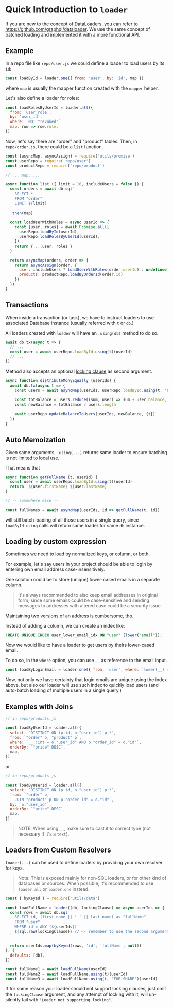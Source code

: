 # Quick Introduction to `loader`

If you are new to the concept of DataLoaders, you can refer to https://github.com/graphql/dataloader.
We use the same concept of batched loading and implemented it with a more functional API.

## Example

In a repo file like `repo/user.js` we could define a loader to load users by its `id`:

```js
const loadById = loader.one({ from: 'user', by: 'id', map })
```

where `map` is usually the mapper function created with the `mapper` helper.

Let's also define a loader for roles:

```js
const loadRolesByUserId = loader.all({
  from: 'user_role',
  by: 'user_id',
  where: `NOT "revoked"`
  map: row => row.role,
})
```

Now, let's say there are "order" and "product" tables. Then, in `repo/order.js`, there could be a `list` function.

```js
const {asyncMap, asyncAssign} = require('utils/promise')
const userRepo = require('repo/user')
const productRepo = require('repo/product')

// ... map, ...

async function list ({ limit = 10, includeUsers = false }) {
  const orders = await db.sql`
    SELECT *
    FROM "order"
    LIMIT ${limit}
  `
  .then(map)

  const loadUserWithRoles = async userId => {
    const [user, roles] = await Promise.all([
      userRepo.loadById(userId),
      userRepo.loadRolesByUserId(userId),
    ])
    return { ...user, roles }
  }

  return asyncMap(orders, order => {
    return asyncAssign(order, {
      user: includeUsers ? loadUserWithRoles(order.userId) : undefined,
      products: productRepo.loadByOrderId(order.id)
    })
  })
}
```

## Transactions

When inside a transaction (or task), we have to instruct loaders to use associated Database instance (usually referred with `t` or `db`.)

All loaders created with `loader` will have an `.using(db)` method to do so.

```js
await db.tx(async t => {
  // ...
  const user = await userRepo.loadById.using(t)(userId)
  // ...
})
```

Method also accepts an optional [locking clause](https://www.postgresql.org/docs/9.6/sql-select.html#SQL-FOR-UPDATE-SHARE) as second argument.

```js
async function distributeMonyEqually (userIds) {
  await db.tx(async t => {
    const users = await asyncMap(userIds, userRepo.loadById.using(t, 'FOR UPDATE'))
  
    const totBalance = users.reduce((sum, user) => sum + user.balance, 0)
    const newBalance = totBalance / users.length
  
    await userRepo.updateBalanceToUsers(userIds, newBalance, {t})
  })
}

```

## Auto Memoization

Given same arguments, `.using(...)` returns same loader to ensure batching is not limited to local use.

That means that

```js
async function getFullName (t, userId) {
  const user = await userRepo.loadById.using(t)(userId)
  return `${user.firstName} ${user.lastName}`
}

// -- somewhere else --

const fullNames = await asyncMap(userIds, id => getFullName(t, id))
```

will still batch loading of all those users in a single query, since `loadById.using` calls will return same loader for same `db` instance.

## Loading by custom expression

Sometimes we need to load by normalized keys, or column, or both.

For example, let's say users in your project should be able to login by entering own email address case-insensitively.

One solution could be to store (unique) lower-cased emails in a separate column.

> It's always recommended to also keep email addresses in original form, since some emails could be case-sensitive and sending messages to addresses with altered case could be a security issue.

Maintaining two versions of an address is cumbersome, tho.

Instead of adding a column, we can create an index like:

```SQL
CREATE UNIQUE INDEX user_lower_email_idx ON "user" (lower("email"));
```

Now we would like to have a loader to get users by theirs lower-cased email.

To do so, in the `where` option, you can use `__` as reference to the email input.

```js
const loadByLoginEmail = loader.one({ from: 'user', where: `lower(__) = lower("email")`, map })
```

Now, not only we have certainty that login emails are unique using the index above, but also our loader will use such index to quickly load users (and auto-batch loading of multiple users in a single query.)

## Examples with Joins

```js
// in repo/products.js

const loadByUserId = loader.all({
  select: `DISTINCT ON (p.id, o."user_id") p.*`,
  from: `"order" o, "product" p`,
  where: `__::int = o."user_id" AND p."order_id" = o."id"`,
  orderBy: `"price" DESC`,
  map,
})
```

or

```js
// in repo/products.js

const loadByUserId = loader.all({
  select: `DISTINCT ON (p.id, o."user_id") p.*`,
  from: `"order" o,
    JOIN "product" p ON p."order_id" = o."id"`,
  by: `o."user_id"`,
  orderBy: `"price" DESC`,
  map,
})

```

> NOTE: When using `__`, make sure to cast it to correct type (not necessary if it's a `text`).

## Loaders from Custom Resolvers

`loader(...)` can be used to define loaders by providing your own resolver for keys.

> Note: This is exposed mainly for non-SQL loaders, or for other kind of databases or sources. When possible, it's recommended to use `loader.all` or `loader.one` instead.

```js
const { byKeyed } = require('utils/data')

const loadFullName = loader((db, lockingClause) => async userIds => {
  const rows = await db.sql`
    SELECT id, (first_name || ' ' || last_name) as "fullName"
    FROM "user"
    WHERE id = ANY (${userIds})
    ${sql.raw(lockingClause)} // <- remember to use the second argument
  `

  return userIds.map(byKeyed(rows, 'id', 'fullName', null))
}, {
  defaults: [db],
})

const fullName1 = await loadFullName(userId)
const fullName2 = await loadFullName.using(t)(userId)
const fullName3 = await loadFullName.using(t, 'FOR SHARE')(userId)
```

If for some reason your loader should not support locking clauses, just omit the `lockingClause` argument, and any attempt of locking with it, will un-silently fail with `"Loader not supporting locking"`.
